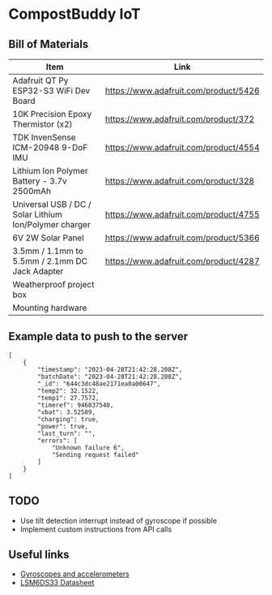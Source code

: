 # CompostBuddy IoT

## Bill of Materials
| Item                                                   | Link                                        |
| ---                                                    | ---                                         |
| Adafruit QT Py ESP32-S3 WiFi Dev Board                 | https://www.adafruit.com/product/5426       |
| 10K Precision Epoxy Thermistor (x2)                    | https://www.adafruit.com/product/372        |
| TDK InvenSense ICM-20948 9-DoF IMU                     | https://www.adafruit.com/product/4554       |
| Lithium Ion Polymer Battery - 3.7v 2500mAh             | https://www.adafruit.com/product/328        |
| Universal USB / DC / Solar Lithium Ion/Polymer charger | https://www.adafruit.com/product/4755       |
| 6V 2W Solar Panel                                      | https://www.adafruit.com/product/5366       |
| 3.5mm / 1.1mm to 5.5mm / 2.1mm DC Jack Adapter         | https://www.adafruit.com/product/4287       |
| Weatherproof project box                               |                                             |
| Mounting hardware                                      |                                             |


## Example data to push to the server
~~~
[
	{
		"timestamp": "2023-04-28T21:42:28.208Z",
		"batchDate": "2023-04-28T21:42:28.208Z",
		"_id": "644c3dc48ae2171ea0a00647",
		"temp2": 32.1522,
		"temp1": 27.7572,
		"timeref": 946837540,
		"vbat": 3.52589,
		"charging": true,
		"power": true,
		"last_turn": "",
		"errors": [
			"Unknown failure 6",
			"Sending request failed"
		]
	}
]
~~~

## TODO
* Use tilt detection interrupt instead of gyroscope if possible
* Implement custom instructions from API calls


## Useful links
* [Gyroscopes and accelerometers](https://www.analog.com/en/technical-articles/accelerometer-and-gyroscopes-sensors-operation-sensing-and-applications.html)
* [LSM6DS33 Datasheet](https://web.archive.org/web/20201103021503/https://www.st.com/resource/en/datasheet/lsm6ds33.pdf)
